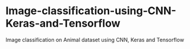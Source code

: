 # Image-classification-using-CNN-Keras-and-Tensorflow
Image classification on Animal dataset using CNN, Keras and Tensorflow
